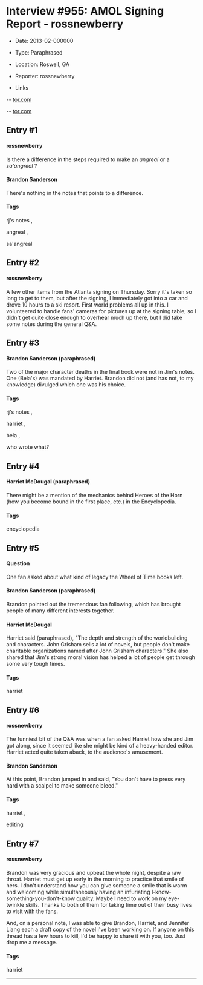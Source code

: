 # Interview #955: AMOL Signing Report - rossnewberry

- Date: 2013-02-000000

- Type: Paraphrased

- Location: Roswell, GA

- Reporter: rossnewberry

- Links

-- [tor.com](http://www.tor.com/blogs/2013/02/a-memory-of-light-tour-report-open-thread#324014)

-- [tor.com](http://www.tor.com/blogs/2013/02/a-memory-of-light-tour-report-open-thread#324518)


## Entry #1

#### rossnewberry

Is there a difference in the steps required to make an
*angreal*
or a
*sa'angreal*
?

#### Brandon Sanderson

There's nothing in the notes that points to a difference.

#### Tags

rj's notes
,

angreal
,

sa'angreal

## Entry #2

#### rossnewberry

A few other items from the Atlanta signing on Thursday. Sorry it's taken so long to get to them, but after the signing, I immediately got into a car and drove 10 hours to a ski resort. First world problems all up in this. I volunteered to handle fans' cameras for pictures up at the signing table, so I didn't get quite close enough to overhear much up there, but I did take some notes during the general Q&A.

## Entry #3

#### Brandon Sanderson (paraphrased)

Two of the major character deaths in the final book were not in Jim's notes. One (Bela's) was mandated by Harriet. Brandon did not (and has not, to my knowledge) divulged which one was his choice.

#### Tags

rj's notes
,

harriet
,

bela
,

who wrote what?

## Entry #4

#### Harriet McDougal (paraphrased)

There might be a mention of the mechanics behind Heroes of the Horn (how you become bound in the first place, etc.) in the Encyclopedia.

#### Tags

encyclopedia

## Entry #5

#### Question

One fan asked about what kind of legacy the Wheel of Time books left.

#### Brandon Sanderson (paraphrased)

Brandon pointed out the tremendous fan following, which has brought people of many different interests together.

#### Harriet McDougal

Harriet said (paraphrased), "The depth and strength of the worldbuilding and characters. John Grisham sells a lot of novels, but people don't make charitable organizations named after John Grisham characters." She also shared that Jim's strong moral vision has helped a lot of people get through some very tough times.

#### Tags

harriet

## Entry #6

#### rossnewberry

The funniest bit of the Q&A was when a fan asked Harriet how she and Jim got along, since it seemed like she might be kind of a heavy-handed editor. Harriet acted quite taken aback, to the audience's amusement.

#### Brandon Sanderson

At this point, Brandon jumped in and said, "You don't have to press very hard with a scalpel to make someone bleed."

#### Tags

harriet
,

editing

## Entry #7

#### rossnewberry

Brandon was very gracious and upbeat the whole night, despite a raw throat. Harriet must get up early in the morning to practice that smile of hers. I don't understand how you can give someone a smile that is warm and welcoming while simultaneously having an infuriating I-know-something-you-don't-know quality. Maybe I need to work on my eye-twinkle skills. Thanks to both of them for taking time out of their busy lives to visit with the fans.

And, on a personal note, I was able to give Brandon, Harriet, and Jennifer Liang each a draft copy of the novel I've been working on. If anyone on this thread has a few hours to kill, I'd be happy to share it with you, too. Just drop me a message.

#### Tags

harriet


---

